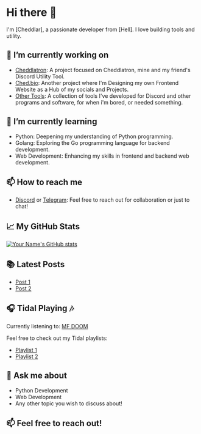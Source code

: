 # Hi there 👋

I'm [Cheddlar], a passionate developer from [Hell]. I love building tools and utility.

## 🔭 I’m currently working on
- [Cheddlatron](https://Cheddlatron.com): A project focused on Cheddlatron, mine and my friend's Discord Utility Tool.
- [Ched.bio](https://Ched.bio/): Another project where I'm Designing my own Frontend Website as a Hub of my socials and Projects.
- [Other Tools](https://github.com/Cheddlar?tab=repositories): A collection of tools I've developed for Discord and other programs and software, for when i'm bored, or needed something.

## 🌱 I’m currently learning
- Python: Deepening my understanding of Python programming.
- Golang: Exploring the Go programming language for backend development.
- Web Development: Enhancing my skills in frontend and backend web development.

## 📫 How to reach me
- [Discord](https://discordapp.com/users/109820747521748992/) or [Telegram](https://t.me/Cheddlar): Feel free to reach out for collaboration or just to chat!

## 📈 My GitHub Stats
[![Your Name's GitHub stats](https://github-readme-stats.vercel.app/api?username=Cheddlar&show_icons=true&theme=radical)](https://github.com/Cheddlar)

## 📚 Latest Posts
- [Post 1](https://ched.bio/)
- [Post 2](https://cheddlatron.com/)

## 🎧 Tidal Playing 🎶
Currently listening to: [MF DOOM](https://tidal.com/browse/album/143661100?u)

Feel free to check out my Tidal playlists:
- [Playlist 1](https://tidal.com/browse/playlist/676b502f-e92d-4a1e-8e73-40b3653c6952)
- [Playlist 2](https://tidal.com/browse/playlist/e0adc29e-d1ea-46f9-b5e0-b03277b977b4)


## 💬 Ask me about
- Python Development
- Web Development
- Any other topic you wish to discuss about!

## 📫 Feel free to reach out!
